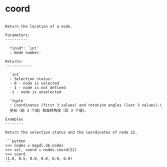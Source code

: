 # coord

````{method} DbNodes.coord(inod)

Return the location of a node.

Parameters:
----------

  *inod*: `int`
  : Node number.

Returns:
------------

  `int`
  : Selection status:
  - 0 - node is selected
  - 1 - node is not defined
  -1 - node is unselected

  `tuple`
  : Coordinates (first 3 values) and rotation angles (last 3 values).\
  坐标（前 3 个值）和旋转角度（后 3 个值）。

Examples
--------

Return the selection status and the coordinates of node 22.

```python
>>> nodes = mapdl.db.nodes
>>> sel, coord = nodes.coord(22)
>>> coord
(1.0, 0.5, 0.0, 0.0, 0.0, 0.0)
```


````